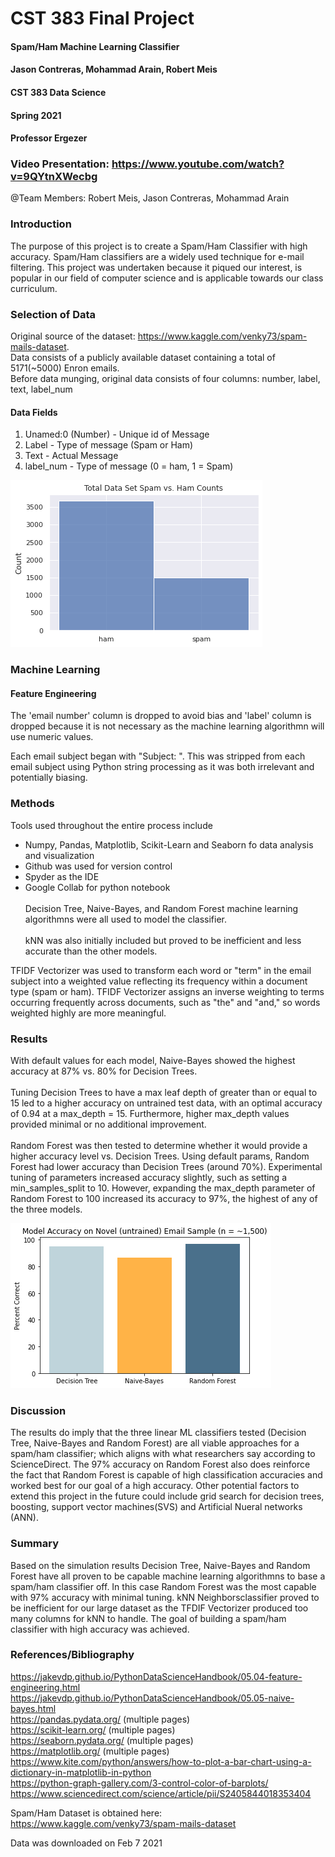 # CST 383 Final Project
#### Spam/Ham Machine Learning Classifier
#### Jason Contreras, Mohammad Arain, Robert Meis
#### CST 383 Data Science
#### Spring 2021
#### Professor Ergezer 

### Video Presentation: https://www.youtube.com/watch?v=9QYtnXWecbg

@Team Members: Robert Meis, Jason Contreras, Mohammad Arain


### Introduction
The purpose of this project is to create a Spam/Ham Classifier with high accuracy. Spam/Ham classifiers are a widely used technique for e-mail filtering. This project was undertaken because it piqued our interest, is popular in our field of computer science and is applicable towards our class curriculum.


### Selection of Data
Original source of the dataset: https://www.kaggle.com/venky73/spam-mails-dataset. <br/>
Data consists of a publicly available dataset containing a total of 5171(~5000) Enron emails.<br/>
Before data munging, original data consists of four columns: number, label, text, label_num

#### Data Fields
1. Unamed:0 (Number) - Unique id of Message
2. Label - Type of message (Spam or Ham)
3. Text - Actual Message
4. label_num - Type of message (0 = ham, 1 = Spam)

![Dataset](https://github.com/m-arain/CST383Project/raw/main/Dataset.png 'Dataset')


### Machine Learning
#### Feature Engineering 
The 'email number' column is dropped to avoid bias and 'label' column is dropped because it is not necessary as the machine learning algorithmn will use numeric values.

Each email subject began with "Subject: ". This was stripped from each email subject using Python string processing as it was both irrelevant and potentially biasing.


### Methods
Tools used throughout the entire process include  <br/>
* Numpy, Pandas, Matplotlib, Scikit-Learn and Seaborn fo data analysis and visualization
* Github was used for version control
* Spyder as the IDE
* Google Collab for python notebook 
<br/> <br/>
Decision Tree, Naive-Bayes, and Random Forest machine learning algorithmns were all used to model the classifier.<br /><br />
kNN was also initially included but proved to be inefficient and less accurate than the other models.

TFIDF Vectorizer was used to transform each word or "term" in the email subject into a weighted value reflecting its frequency within a document type (spam or ham). TFIDF Vectorizer assigns an inverse weighting to terms occurring frequently across documents, such as "the" and "and," so words weighted highly are more meaningful.


### Results
With default values for each model, Naive-Bayes showed the highest accuracy at 87% vs. 80% for Decision Trees.<br/><br/>
Tuning Decision Trees to have a max leaf depth of greater than or equal to 15 led to a higher accuracy on untrained test data, with an optimal accuracy of 0.94 at a max_depth = 15. Furthermore, higher max_depth values provided minimal or no additional improvement. <br/><br/>
Random Forest was then tested to determine whether it would provide a higher accuracy level vs. Decision Trees. Using default params, Random Forest had lower accuracy than Decision Trees (around 70%). Experimental tuning of parameters increased accuracy slightly, such as setting a min_samples_split to 10. However, expanding the max_depth parameter of Random Forest to 100 increased its accuracy to 97%, the highest of any of the three models.

![Results](https://github.com/m-arain/CST383Project/raw/main/Results.png 'Results')


### Discussion 
The results do imply that the three linear ML classifiers tested (Decision Tree, Naive-Bayes and Random Forest) are all viable approaches for a spam/ham classifier; which aligns with what researchers say according to ScienceDirect. The 97% accuracy on Random Forest also does reinforce the fact that Random Forest is capable of high classification accuracies and worked best for our goal of a high accuracy. Other potential factors to extend this project in the future could include grid search for decision trees, boosting, support vector machines(SVS) and Artificial Nueral networks (ANN).


### Summary
Based on the simulation results Decision Tree, Naive-Bayes and Random Forest have all proven to be capable machine learning algorithmns to base a spam/ham classifier off. In this case Random Forest was the most capable with 97% accuracy with minimal tuning. kNN Neighborsclassifier proved to be inefficient for our large dataset as the TFDIF Vectorizer produced too many columns for kNN to handle. The goal of building a spam/ham classifier with high accuracy was achieved.


### References/Bibliography
https://jakevdp.github.io/PythonDataScienceHandbook/05.04-feature-engineering.html <br/>
https://jakevdp.github.io/PythonDataScienceHandbook/05.05-naive-bayes.html <br/>
https://pandas.pydata.org/ (multiple pages) <br/>
https://scikit-learn.org/ (multiple pages) <br/>
https://seaborn.pydata.org/ (multiple pages) <br/>
https://matplotlib.org/ (multiple pages) <br/>
https://www.kite.com/python/answers/how-to-plot-a-bar-chart-using-a-dictionary-in-matplotlib-in-python <br/>
https://python-graph-gallery.com/3-control-color-of-barplots/ <br/>
https://www.sciencedirect.com/science/article/pii/S2405844018353404 <br/>

Spam/Ham Dataset is obtained here: https://www.kaggle.com/venky73/spam-mails-dataset

Data was downloaded on Feb 7 2021
